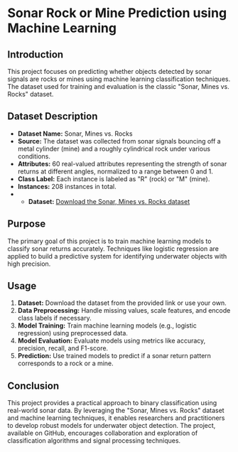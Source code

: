 # Sonar Rock or Mine Prediction using Machine Learning

## Introduction

This project focuses on predicting whether objects detected by sonar signals are rocks or mines using machine learning classification techniques. The dataset used for training and evaluation is the classic "Sonar, Mines vs. Rocks" dataset.

## Dataset Description

- **Dataset Name:** Sonar, Mines vs. Rocks
- **Source:** The dataset was collected from sonar signals bouncing off a metal cylinder (mine) and a roughly cylindrical rock under various conditions.
- **Attributes:** 60 real-valued attributes representing the strength of sonar returns at different angles, normalized to a range between 0 and 1.
- **Class Label:** Each instance is labeled as "R" (rock) or "M" (mine).
- **Instances:** 208 instances in total.
- - **Dataset:** [Download the Sonar, Mines vs. Rocks dataset](https://drive.google.com/file/d/1-fKCXJnDif8HTE7nKXJ5Se7_V2xQDKAS/view?usp=sharing)

## Purpose

The primary goal of this project is to train machine learning models to classify sonar returns accurately. Techniques like logistic regression are applied to build a predictive system for identifying underwater objects with high precision.

## Usage

1. **Dataset:** Download the dataset from the provided link or use your own.
2. **Data Preprocessing:** Handle missing values, scale features, and encode class labels if necessary.
3. **Model Training:** Train machine learning models (e.g., logistic regression) using preprocessed data.
4. **Model Evaluation:** Evaluate models using metrics like accuracy, precision, recall, and F1-score.
5. **Prediction:** Use trained models to predict if a sonar return pattern corresponds to a rock or a mine.

## Conclusion

This project provides a practical approach to binary classification using real-world sonar data. By leveraging the "Sonar, Mines vs. Rocks" dataset and machine learning techniques, it enables researchers and practitioners to develop robust models for underwater object detection. The project, available on GitHub, encourages collaboration and exploration of classification algorithms and signal processing techniques.
